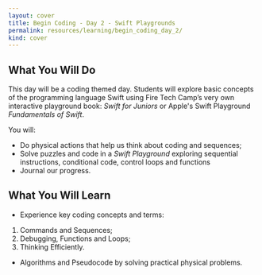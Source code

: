 ```yaml
---
layout: cover
title: Begin Coding - Day 2 - Swift Playgrounds
permalink: resources/learning/begin_coding_day_2/
kind: cover
---
```


<aside class="overview do"> 

## What You Will Do ##

This day will be a coding themed day. Students will explore basic concepts of the programming language Swift using Fire Tech Camp’s very own interactive playground book: *Swift for Juniors* or Apple's Swift Playground *Fundamentals of Swift*.

You will:

* Do physical actions that help us think about coding and sequences; 
* Solve puzzles and code in a *Swift Playground* exploring sequential instructions, conditional code, control loops and functions
* Journal our progress.

</aside>

<aside class="overview learn">

## What You Will Learn ##


* Experience key coding concepts and terms: 
1. Commands and Sequences;
2. Debugging, Functions and Loops;
3. Thinking Efficiently.

*  Algorithms and Pseudocode by solving practical physical problems.
</aside>